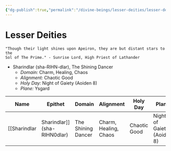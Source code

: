 ```yaml
---
{"dg-publish":true,"permalink":"/divine-beings/lesser-deities/lesser-deities/","dgHomeLink":true,"dgPassFrontmatter":false}
---
```


# Lesser Deities
	"Though their light shines upon Apeiron, they are but distant stars to the 
	Sol of The Prime." - Sunrise Lord, High Priest of Lathander

- Sharindlar (sha-RIHN-dlar), The Shining Dancer
	- *Domain:* Charm, Healing, Chaos
	- *Alignment:* Chaotic Good
	- *Holy Day:* Night of Gaiety (Aoiden 8)
	- *Plane:* Ysgard

| Name                       | Epithet            | Domain                | Alignment    | Holy Day                   | Plane  |
| -------------------------- | ------------------ | --------------------- | ------------ | -------------------------- | ------ |
| [[Sharindlar|Sharindlar]] (sha-RIHN0dlar) | The Shining Dancer | Charm, Healing, Chaos | Chaotic Good | Night of Gaiety (Aoiden 8) | Ysgard |